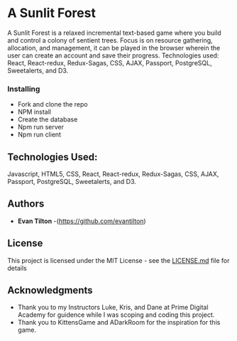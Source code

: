 # A Sunlit Forest

A Sunlit Forest is a relaxed incremental text-based game where you build and control a colony of sentient trees.
Focus is on resource gathering, allocation, and management, it can be played in the browser wherein the user can create an account and save their progress.
Technologies used: React, React-redux, Redux-Sagas, CSS, AJAX, Passport, PostgreSQL, Sweetalerts, and D3.

### Installing
* Fork and clone the repo
* NPM install 
* Create the database 
* Npm run server
* Npm run client


## Technologies Used:

Javascript, HTML5, CSS, React, React-redux, Redux-Sagas, CSS, AJAX, Passport, PostgreSQL, Sweetalerts, and D3.


## Authors

* **Evan Tilton** -(https://github.com/evantilton)

## License

This project is licensed under the MIT License - see the [LICENSE.md](LICENSE.md) file for details

## Acknowledgments

* Thank you to my Instructors Luke, Kris, and Dane at Prime Digital Academy for guidence while I was scoping and coding this project.
* Thank you to KittensGame and ADarkRoom for the inspiration for this game. 